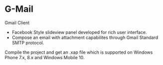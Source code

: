 # G-Mail
Gmail Client
- Facebook Style slideview panel developed for rich user interface.
- Compose an email with attachment capabilites through Gmail Standard SMTP protocol.

Compile the project and get an .xap file which is supported on Windows Phone 7.x, 8.x and Windows Mobile 10.
